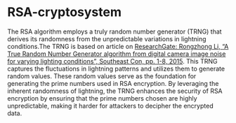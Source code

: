 # RSA-cryptosystem
The RSA algorithm employs a truly random number generator (TRNG) that derives its randomness from the unpredictable variations in lightning conditions.The TRNG is based on article on [ResearchGate: Rongzhong Li, “A True Random Number Generator algorithm from digital camera image 
noise for varying lighting conditions”, Southeast Con, pp. 1-8, 2015](https://www.researchgate.net/publication/283021854_A_True_Random_Number_Generator_algorithm_from_digital_camera_image_noise_for_varying_lighting_conditions). This TRNG captures the fluctuations in lightning patterns and utilizes them to generate random values. These random values serve as the foundation for generating the prime numbers used in RSA encryption. By leveraging the inherent randomness of lightning, the TRNG enhances the security of RSA encryption by ensuring that the prime numbers chosen are highly unpredictable, making it harder for attackers to decipher the encrypted data.
